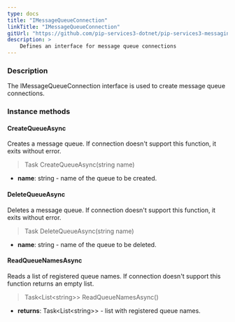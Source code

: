 ```yaml
---
type: docs
title: "IMessageQueueConnection"
linkTitle: "IMessageQueueConnection"
gitUrl: "https://github.com/pip-services3-dotnet/pip-services3-messaging-dotnet"
description: >
    Defines an interface for message queue connections
---
```


### Description

The IMessageQueueConnection interface is used to create message queue connections.

### Instance methods

#### CreateQueueAsync
Creates a message queue.
If connection doesn't support this function, it exits without error.

> Task CreateQueueAsync(string name)

- **name**: string - name of the queue to be created.

#### DeleteQueueAsync
Deletes a message queue.
If connection doesn't support this function, it exits without error.

> Task DeleteQueueAsync(string name)

- **name**: string - name of the queue to be deleted.

#### ReadQueueNamesAsync
Reads a list of registered queue names. If connection doesn't support this function returns an empty list.

> Task\<List\<string\>\> ReadQueueNamesAsync()

- **returns**: Task\<List\<string\>\> - list with registered queue names.

